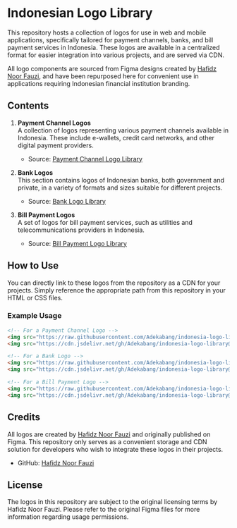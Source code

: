 # Indonesian Logo Library

This repository hosts a collection of logos for use in web and mobile applications, specifically tailored for payment channels, banks, and bill payment services in Indonesia. These logos are available in a centralized format for easier integration into various projects, and are served via CDN.

All logo components are sourced from Figma designs created by [Hafidz Noor Fauzi](https://www.figma.com/@hafidznoorfauzi), and have been repurposed here for convenient use in applications requiring Indonesian financial institution branding.

## Contents

1. **Payment Channel Logos**  
   A collection of logos representing various payment channels available in Indonesia. These include e-wallets, credit card networks, and other digital payment providers.

   - Source: [Payment Channel Logo Library](https://www.figma.com/community/file/1263416469504652135/payment-channel-logo-library-indonesia-all-in-components)

2. **Bank Logos**  
   This section contains logos of Indonesian banks, both government and private, in a variety of formats and sizes suitable for different projects.

   - Source: [Bank Logo Library](https://www.figma.com/community/file/1246763677986037137/bank-logo-library-indonesia-all-in-components)

3. **Bill Payment Logos**  
   A set of logos for bill payment services, such as utilities and telecommunications providers in Indonesia.

   - Source: [Bill Payment Logo Library](https://www.figma.com/community/file/1325472637345495839/bill-payment-logo-library-indonesia-all-in-components)

## How to Use

You can directly link to these logos from the repository as a CDN for your projects. Simply reference the appropriate path from this repository in your HTML or CSS files.

### Example Usage

```html
<!-- For a Payment Channel Logo -->
<img src="https://raw.githubusercontent.com/Adekabang/indonesia-logo-library/main/Payment%20Channel/E-Wallet/Gopay.png" alt="GoPay Logo" />
<img src="https://cdn.jsdelivr.net/gh/Adekabang/indonesia-logo-library@main/Payment%20Channel/E-Wallet/Gopay.png" alt="GoPay Logo" />

<!-- For a Bank Logo -->
<img src="https://raw.githubusercontent.com/Adekabang/indonesia-logo-library/main/Bank/Bank%20Logo/BNI.png" alt="BNI Logo" />
<img src="https://cdn.jsdelivr.net/gh/Adekabang/indonesia-logo-library@main/Bank/Bank%20Logo/BNI.png" alt="BNI Logo" />

<!-- For a Bill Payment Logo -->
<img src="https://raw.githubusercontent.com/Adekabang/indonesia-logo-library/main/Bill%20Payment/Utilities/PLN.png" alt="PLN Logo" />
<img src="https://cdn.jsdelivr.net/gh/Adekabang/indonesia-logo-library@main/Bill%20Payment/Utilities/PLN.png" alt="PLN Logo" />
```

## Credits

All logos are created by [Hafidz Noor Fauzi](https://www.figma.com/@hafidznoorfauzi) and originally published on Figma. This repository only serves as a convenient storage and CDN solution for developers who wish to integrate these logos in their projects.

- GitHub: [Hafidz Noor Fauzi](https://github.com/hafidznoor/logo-library-indo-bank)

## License

The logos in this repository are subject to the original licensing terms by Hafidz Noor Fauzi. Please refer to the original Figma files for more information regarding usage permissions.
